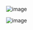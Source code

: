 ![image](https://user-images.githubusercontent.com/101042725/195359239-e1e957bf-3faf-449f-80e5-a7004a6ba8ee.png)

![image](https://user-images.githubusercontent.com/101042725/195359290-e563377b-24e1-4ced-89c9-e9da39adeabd.png)
